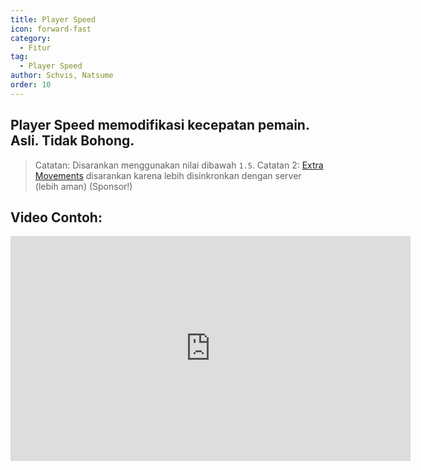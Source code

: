 ```yaml
---
title: Player Speed
icon: forward-fast
category:
  - Fitur
tag:
  - Player Speed
author: Schvis, Natsume
order: 10
---
```


## Player Speed memodifikasi kecepatan pemain. Asli. Tidak Bohong.

> Catatan: Disarankan menggunakan nilai dibawah `1.5`.
> Catatan 2: [Extra Movements](extra-movements.md) disarankan karena lebih disinkronkan dengan server (lebih aman) (Sponsor!)

## Video Contoh:

<iframe width="640" height="360" src="https://www.youtube.com/embed/HCxmOUMFRs8?list=PL5eI1Tb64p56g27qfYk7VuFTz4FK6YrKa" title="Korepi - Player Speed" frameborder="0" allow="accelerometer; autoplay; clipboard-write; encrypted-media; gyroscope; picture-in-picture; web-share" allowfullscreen></iframe>